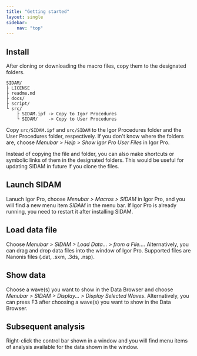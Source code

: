 ```yaml
---
title: "Getting started"
layout: single
sidebar:
    nav: "top"
---
```

## Install

After cloning or downloading the macro files, copy them to the designated folders.

    SIDAM/
    ├ LICENSE
    ├ readme.md
    ├ docs/
    ├ script/
    └ src/
        ├ SIDAM.ipf -> Copy to Igor Procedures
        └ SIDAM/    -> Copy to User Procedures

Copy `src/SIDAM.ipf` and `src/SIDAM` to the Igor Procedures folder and the
User Procedures folder, respectively. If you don't know where the folders are,
choose *Menubar > Help > Show Igor Pro User Files* in Igor Pro.

Instead of copying the file and folder, you can also make shortcuts or
symbolic links of them in the designated folders. This would be useful for
updating SIDAM in future if you clone the files.

## Launch SIDAM
Lanuch Igor Pro, choose *Menubar > Macros > SIDAM* in Igor Pro, and you will
find a new menu item *SIDAM* in the menu bar. If Igor Pro is already running,
you need to restart it after installing SIDAM.

## Load data file
Choose *Menubar > SIDAM > Load Data... > from a File...*. Alternatively,
you can drag and drop data files into the window of Igor Pro.
Supported files are Nanonis files (.dat, .sxm, .3ds, .nsp).

## Show data
Choose a wave(s) you want to show in the Data Browser and
choose *Menubar > SIDAM > Display... > Display Selected Waves*.
Alternatively, you can press F3 after choosing a wave(s) you want to show in
the Data Browser.

## Subsequent analysis
Right-click the control bar shown in a window and you will find menu items of
analysis available for the data shown in the window.

